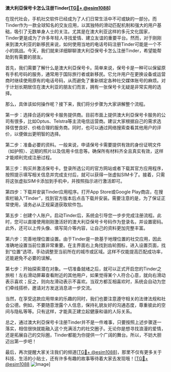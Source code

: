 **澳大利亞保号卡怎么注册Tinder[[TG💪+ @esim1088](https://t.me/s/esim1088)]**

在现代社会，手机社交软件已经成为了人们日常生活中不可或缺的一部分。而Tinder作为一款全球知名的交友应用，以其独特的滑动匹配机制和强大的用户基础，吸引了无数单身人士的关注。尤其是在澳大利亚这样的多元文化国家，Tinder更是成为了许多年轻人寻找爱情、建立友谊的重要平台。然而，对于刚刚来到澳大利亚的新移民来说，如何使用当地的电话号码注册Tinder可能是一个不小的挑战。今天，我们就来详细聊聊澳大利亞保号卡怎么注册Tinder，希望能帮助到有需要的朋友。

首先，我们需要了解什么是澳大利亞保号卡。简单来说，保号卡是一种可以保留原有手机号码的服务，通常用于国际旅行者或新移民。它允许用户在更换设备或运营商时继续使用原有的电话号码，从而避免了重新绑定各种社交媒体账号的麻烦。对于计划长期居住在澳大利亚的朋友们而言，拥有一张保号卡无疑是非常实用的选择。

那么，具体该如何操作呢？接下来，我们将分步骤为大家讲解整个流程。

第一步：选择合适的保号卡服务提供商。目前市面上提供澳大利亞保号卡服务的公司有很多，比如Optus、Telstra等主流电信运营商。建议大家根据自己的需求选择信誉良好、价格合理的服务商。同时，也可以通过网络搜索查看其他用户的评价，以便做出更明智的选择。

第二步：准备必要的资料。一般来说，申请保号卡需要提供有效的身份证明文件（如护照）、近期的照片以及信用卡信息等。确保所有材料齐全且真实有效，这样才能顺利完成注册过程。

第三步：购买并激活保号卡。登录所选公司的官方网站或者下载其官方应用程序，按照提示填写相关信息并完成支付后，就可以获得一张虚拟SIM卡了。接着，只需将这张虚拟SIM卡添加到手机中，并按照指示进行激活即可。

第四步：下载并安装Tinder应用程序。打开App Store或Google Play商店，在搜索栏输入“Tinder”，找到官方版本后点击下载并安装。需要注意的是，为了保证正常使用，请务必从正规渠道获取软件包。

第五步：创建个人账户。启动Tinder后，系统会引导您一步步完成注册流程。此时，您可以直接使用刚刚激活好的澳大利亞保号卡号码作为登录名，并设置密码。此外，还可以上传头像、填写简介等内容，让自己的资料更加完整丰富。

第六步：完善地理位置设置。由于Tinder是一款基于地理位置的社交应用，因此准确地设置当前位置非常重要。在主界面右上角找到齿轮图标，进入设置页面，找到“位置”选项，手动调整至当前所在的城市或区域。这样不仅能提高匹配成功率，还能避免不必要的误解。

第七步：开始探索潜在对象。一切准备就绪之后，就可以正式开启您的Tinder之旅啦！左右滑动屏幕查看附近的其他用户，如果觉得某个人符合心意，就向右滑动表示喜欢；反之，则向左滑动表示不喜欢。当双方都互相喜欢时，系统会自动为您们牵线搭桥，邀请对方发送消息进一步交流。

当然，在享受这款应用带来的乐趣的同时，我们也要注意遵守相关的法律法规和社会公德。例如，不要随意泄露个人信息，保持礼貌友好的沟通态度，尊重彼此的空间与隐私等等。只有这样，才能真正建立起健康和谐的人际关系。

总之，通过澳大利亞保号卡注册Tinder并不是一件难事，只要按照上述步骤逐一落实，相信很快就能融入这个充满活力的社交圈子。无论你是想寻找浪漫的爱情，还是拓展自己的交际圈，Tinder都能为你提供一个广阔的舞台。所以，不妨大胆迈出第一步吧！

最后，再次提醒大家关注我们的频道[[TG💪+ @esim1088](https://t.me/s/esim1088)]，那里不仅有更多关于科技、生活的小贴士，还有许多有趣的故事等待着大家去发现哦！[[TG💪+ @esim1088](https://t.me/s/esim1088) ![Image](https://i.postimg.cc/4NQfJmqS/Snipaste-2025-05-13-00-14-12.png)]